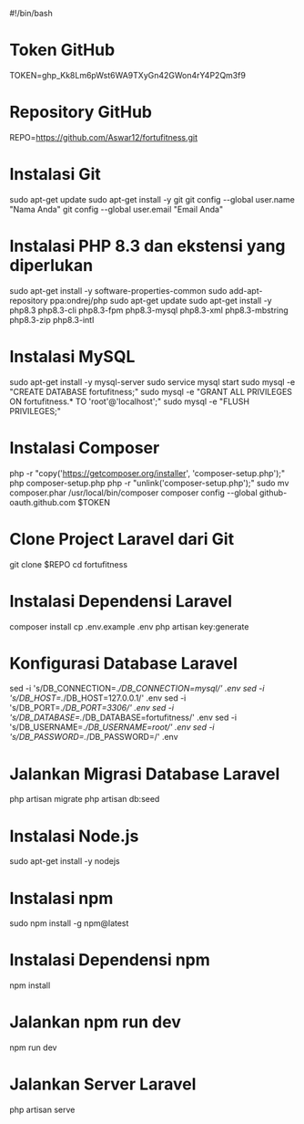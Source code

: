 #!/bin/bash

# Token GitHub

TOKEN=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

# Repository GitHub

REPO=https://github.com/Aswar12/fortufitness.git

# Instalasi Git

sudo apt-get update
sudo apt-get install -y git
git config --global user.name "Nama Anda"
git config --global user.email "Email Anda"

# Instalasi PHP 8.3 dan ekstensi yang diperlukan

sudo apt-get install -y software-properties-common
sudo add-apt-repository ppa:ondrej/php
sudo apt-get update
sudo apt-get install -y php8.3 php8.3-cli php8.3-fpm php8.3-mysql php8.3-xml php8.3-mbstring php8.3-zip php8.3-intl

# Instalasi MySQL

sudo apt-get install -y mysql-server
sudo service mysql start
sudo mysql -e "CREATE DATABASE fortufitness;"
sudo mysql -e "GRANT ALL PRIVILEGES ON fortufitness.\* TO 'root'@'localhost';"
sudo mysql -e "FLUSH PRIVILEGES;"

# Instalasi Composer

php -r "copy('https://getcomposer.org/installer', 'composer-setup.php');"
php composer-setup.php
php -r "unlink('composer-setup.php');"
sudo mv composer.phar /usr/local/bin/composer
composer config --global github-oauth.github.com $TOKEN

# Clone Project Laravel dari Git

git clone $REPO
cd fortufitness

# Instalasi Dependensi Laravel

composer install
cp .env.example .env
php artisan key:generate

# Konfigurasi Database Laravel

sed -i 's/DB_CONNECTION=._/DB_CONNECTION=mysql/' .env
sed -i 's/DB_HOST=._/DB_HOST=127.0.0.1/' .env
sed -i 's/DB_PORT=._/DB_PORT=3306/' .env
sed -i 's/DB_DATABASE=._/DB_DATABASE=fortufitness/' .env
sed -i 's/DB_USERNAME=._/DB_USERNAME=root/' .env
sed -i 's/DB_PASSWORD=._/DB_PASSWORD=/' .env

# Jalankan Migrasi Database Laravel

php artisan migrate
php artisan db:seed

# Instalasi Node.js

sudo apt-get install -y nodejs

# Instalasi npm

sudo npm install -g npm@latest

# Instalasi Dependensi npm

npm install

# Jalankan npm run dev

npm run dev

# Jalankan Server Laravel

php artisan serve
